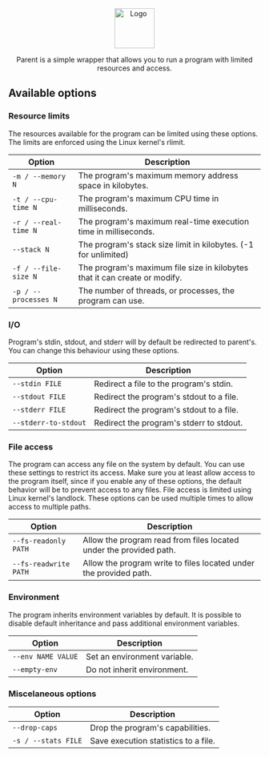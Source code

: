 <div align="center">
  <img src=".github/icon.svg" alt="Logo" height="80">
  <p>Parent is a simple wrapper that allows you to run a program with limited resources and access.</p>
</div>


## Available options

### Resource limits

The resources available for the program can be limited using these options. The limits are enforced using the Linux
kernel's rlimit.

| Option               | Description                                                                |
|----------------------|----------------------------------------------------------------------------|
| `-m / --memory N`    | The program's maximum memory address space in kilobytes.                   |
| `-t / --cpu-time N`  | The program's maximum CPU time in milliseconds.                            |
| `-r / --real-time N` | The program's maximum real-time execution time in milliseconds.            |
| `--stack N`          | The program's stack size limit in kilobytes. (-1 for unlimited)            |
| `-f / --file-size N` | The program's maximum file size in kilobytes that it can create or modify. |
| `-p / --processes N` | The number of threads, or processes, the program can use.                  |

### I/O

Program's stdin, stdout, and stderr will by default be redirected to parent's. You can change this behaviour using these
options.

| Option               | Description                              |
|----------------------|------------------------------------------|
| `--stdin FILE`       | Redirect a file to the program's stdin.  |
| `--stdout FILE`      | Redirect the program's stdout to a file. |
| `--stderr FILE`      | Redirect the program's stdout to a file. |
| `--stderr-to-stdout` | Redirect the program's stderr to stdout. |

### File access

The program can access any file on the system by default. You can use these settings to restrict its access. Make sure 
you at least allow access to the program itself, since if you enable any of these options, the default behavior will be 
to prevent access to any files. File access is limited using Linux kernel's landlock. These options can be used multiple
times to allow access to multiple paths.

| Option                | Description                                                        |
|-----------------------|--------------------------------------------------------------------|
| `--fs-readonly PATH`  | Allow the program read from files located under the provided path. |
| `--fs-readwrite PATH` | Allow the program write to files located under the provided path.  |

### Environment

The program inherits environment variables by default. It is possible to disable default inheritance and pass additional
environment variables.

| Option             | Description                  |
|--------------------|------------------------------|
| `--env NAME VALUE` | Set an environment variable. |
| `--empty-env`      | Do not inherit environment.  |

### Miscelaneous options

| Option              | Description                          |
|---------------------|--------------------------------------|
| `--drop-caps`       | Drop the program's capabilities.     |
| `-s / --stats FILE` | Save execution statistics to a file. |
